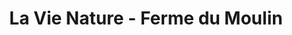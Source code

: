 ---
title: "La Vie Nature - Ferme du Moulin"
url: /saint-leger-en-bray/la-vie-nature-ferme-du-moulin/
shop: ferme
---